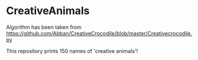 # CreativeAnimals

Algorithm has been taken from https://github.com/Abban/CreativeCrocodile/blob/master/Creativecrocodile.py

This repository prints 150 names of 'creative animals'!